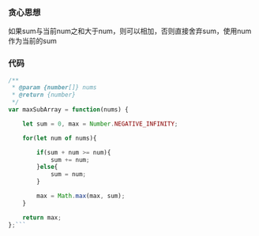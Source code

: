 ### 贪心思想
如果sum与当前num之和大于num，则可以相加，否则直接舍弃sum，使用num作为当前的sum

### 代码
```js
/**
 * @param {number[]} nums
 * @return {number}
 */
var maxSubArray = function(nums) {

    let sum = 0, max = Number.NEGATIVE_INFINITY;

    for(let num of nums){

        if(sum + num >= num){
            sum += num;
        }else{
            sum = num;
        }

        max = Math.max(max, sum);
    }

    return max;
};```